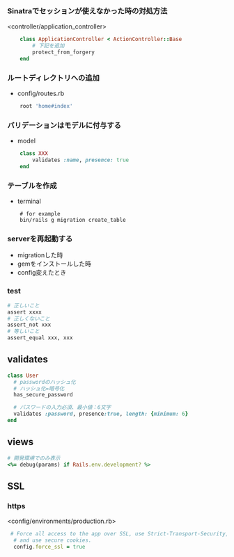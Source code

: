 ### Sinatraでセッションが使えなかった時の対処方法
<controller/application_controller>
```Ruby
    class ApplicationController < ActionController::Base
        # 下記を追加
        protect_from_forgery
    end
```

### ルートディレクトリへの追加
- config/routes.rb
```Ruby
    root 'home#index'
```

### バリデーションはモデルに付与する 
- model
```Ruby
    class XXX
        validates :name, presence: true
    end

```
### テーブルを作成
- terminal
```
    # for example
    bin/rails g migration create_table
```

### serverを再起動する
- migrationした時
- gemをインストールした時
- config変えたとき


### test

```Ruby
# 正しいこと
assert xxxx
# 正しくないこと
assert_not xxx
# 等しいこと
assert_equal xxx, xxx
```


## validates

```Ruby
class User
  # passwordのハッシュ化
  # ハッシュ化=暗号化
  has_secure_password

  # パスワードの入力必須、最小値：6文字
  validates :password, presence:true, length: {minimum: 6}
end
```

## views

```Ruby
# 開発環境でのみ表示
<%= debug(params) if Rails.env.development? %>
```

## SSL
### https

<config/environments/production.rb>
```Ruby
 # Force all access to the app over SSL, use Strict-Transport-Security,
  # and use secure cookies.
  config.force_ssl = true
```

